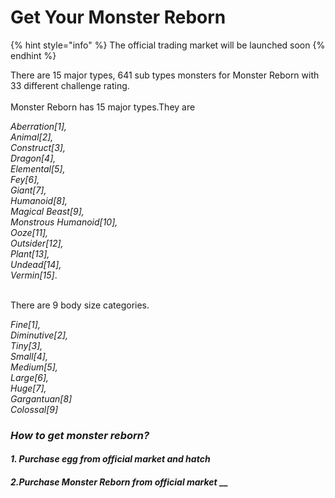 # Get Your Monster Reborn

{% hint style="info" %}
The official trading market will be launched soon
{% endhint %}

There are 15 major types, 641 sub types monsters for Monster Reborn with 33 different challenge rating.\
\
Monster Reborn has 15 major types.They are&#x20;

_Aberration\[1],_ \
_Animal\[2],_ \
_Construct\[3],_ \
_Dragon\[4],_ \
_Elemental\[5],_ \
_Fey\[6],_ \
_Giant\[7],_ \
_Humanoid\[8],_ \
_Magical Beast\[9],_ \
_Monstrous Humanoid\[10],_ \
_Ooze\[11],_ \
_Outsider\[12],_ \
_Plant\[13],_ \
_Undead\[14],_ \
_Vermin\[15]_.

\
There are 9 body size categories.

_Fine\[1],_\
_Diminutive\[2],_\
_Tiny\[3],_\
_Small\[4],_\
_Medium\[5],_\
_Large\[6],_\
_Huge\[7],_\
_Gargantuan\[8]_\
_Colossal\[9]_

### _How to get monster reborn?_

#### _1. Purchase egg from official market and hatch_

#### _2.Purchase Monster Reborn from official market_ __
